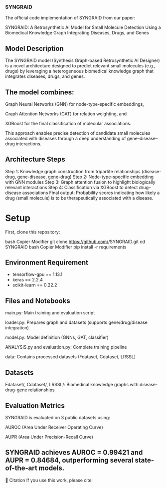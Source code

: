 ### SYNGRAID
The official code implementation of SYNGRAID from our paper:

SYNGRAID: A Retrosynthetic AI Model for Small Molecule Detection Using a Biomedical Knowledge Graph Integrating Diseases, Drugs, and Genes

## Model Description
The SYNGRAID model (Synthesis Graph-based Retrosynthetic AI Designer) is a novel architecture designed to predict relevant small molecules (e.g., drugs) by leveraging a heterogeneous biomedical knowledge graph that integrates diseases, drugs, and genes.

## The model combines:

Graph Neural Networks (GNN) for node-type-specific embeddings,

Graph Attention Networks (GAT) for relation weighting, and

XGBoost for the final classification of molecular associations.

This approach enables precise detection of candidate small molecules associated with diseases through a deep understanding of gene–disease–drug interactions.

##  Architecture Steps
Step 1: Knowledge graph construction from tripartite relationships (disease-drug, gene-disease, gene-drug)
Step 2: Node-type-specific embedding with GNN modules
Step 3: Graph attention fusion to highlight biologically relevant interactions
Step 4: Classification via XGBoost to detect drug–disease associations
 Final output: Probability scores indicating how likely a drug (small molecule) is to be therapeutically associated with a disease.

# Setup
First, clone this repository:

bash
Copier
Modifier
git clone https://github.com/<your-org-or-username>/SYNGRAID.git
cd SYNGRAID
bash
Copier
Modifier
pip install -r requirements

## Environment Requirement
- tensorflow-gpu == 1.13.1
- keras == 2.2.4
- scikit-learn == 0.22.2


## Files and Notebooks
main.py: Main training and evaluation script

loader.py: Prepares graph and datasets (supports gene/drug/disease integration)

model.py: Model definition (GNNs, GAT, classifier)

ANALYSIS.py and evaluation.py: Complete training pipeline

data: Contains processed datasets (Fdataset, Cdataset, LRSSL)


## Datasets
Fdataset/, Cdataset/, LRSSL/: Biomedical knowledge graphs with disease-drug-gene relationships


## Evaluation Metrics
SYNGRAID is evaluated on 3 public datasets using:

AUROC (Area Under Receiver Operating Curve)

AUPR (Area Under Precision-Recall Curve)

## SYNGRAID achieves AUROC = 0.99421 and AUPR = 0.84684, outperforming several state-of-the-art models.

📖 Citation
If you use this work, please cite:


